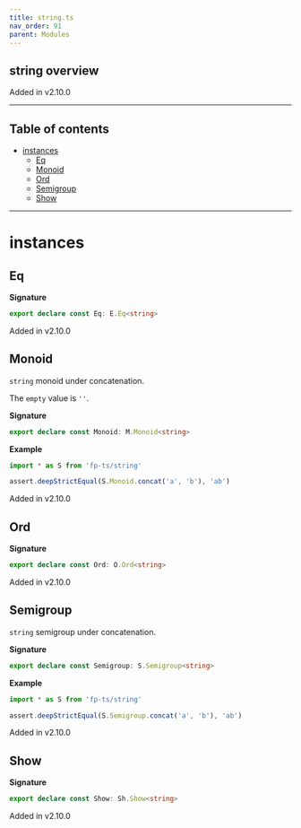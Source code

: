 ```yaml
---
title: string.ts
nav_order: 91
parent: Modules
---
```


## string overview

Added in v2.10.0

---

<h2 class="text-delta">Table of contents</h2>

- [instances](#instances)
  - [Eq](#eq)
  - [Monoid](#monoid)
  - [Ord](#ord)
  - [Semigroup](#semigroup)
  - [Show](#show)

---

# instances

## Eq

**Signature**

```ts
export declare const Eq: E.Eq<string>
```

Added in v2.10.0

## Monoid

`string` monoid under concatenation.

The `empty` value is `''`.

**Signature**

```ts
export declare const Monoid: M.Monoid<string>
```

**Example**

```ts
import * as S from 'fp-ts/string'

assert.deepStrictEqual(S.Monoid.concat('a', 'b'), 'ab')
```

Added in v2.10.0

## Ord

**Signature**

```ts
export declare const Ord: O.Ord<string>
```

Added in v2.10.0

## Semigroup

`string` semigroup under concatenation.

**Signature**

```ts
export declare const Semigroup: S.Semigroup<string>
```

**Example**

```ts
import * as S from 'fp-ts/string'

assert.deepStrictEqual(S.Semigroup.concat('a', 'b'), 'ab')
```

Added in v2.10.0

## Show

**Signature**

```ts
export declare const Show: Sh.Show<string>
```

Added in v2.10.0
